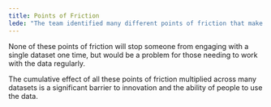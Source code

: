 ```yaml
---
title: Points of Friction
lede: "The team identified many different points of friction that make it difficult for people to find, create, trust or use data."
---
```


None of these points of friction will stop someone from engaging with a single dataset one time, but would be a problem for those needing to work with the data regularly.

The cumulative effect of all these points of friction multiplied across many datasets is a significant barrier to innovation and the ability of people to use the data.

